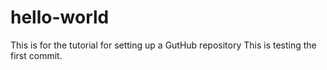 # hello-world
This is for the tutorial for setting up a GutHub repository
This is testing the first commit.
